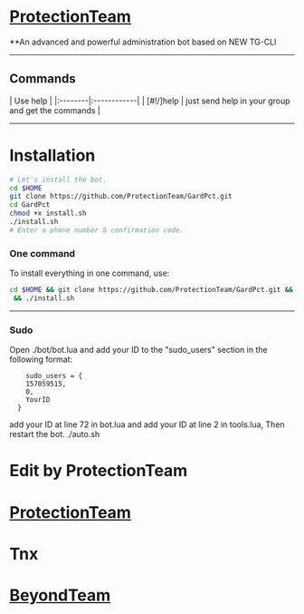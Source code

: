 # [ProtectionTeam](https://telegram.me/ProtectionTeam)

**An advanced and powerful administration bot based on NEW TG-CLI


* * *

## Commands

| Use help |
|:--------|:------------|
| [#!/]help | just send help in your group and get the commands |

* * *

# Installation

```sh
# Let's install the bot.
cd $HOME
git clone https://github.com/ProtectionTeam/GardPct.git
cd GardPct
chmod +x install.sh
./install.sh
# Enter a phone number & confirmation code.
```
### One command
To install everything in one command, use:
```sh
cd $HOME && git clone https://github.com/ProtectionTeam/GardPct.git && cd GardPct && chmod +x install.sh
 && ./install.sh

```

* * *

### Sudo

Open ./bot/bot.lua and add your ID to the "sudo_users" section in the following format:
```
    sudo_users = {
    157059515,
    0,
    YourID
  }
```
add your ID at line 72 in bot.lua and add your ID at line 2 in tools.lua, Then restart the bot.
    ./auto.sh

# Edit by ProtectionTeam
# [ProtectionTeam](https://telegram.me/ProtectionTeam)

# Tnx 
# [BeyondTeam](https://telegram.me/BeyondTeam)
